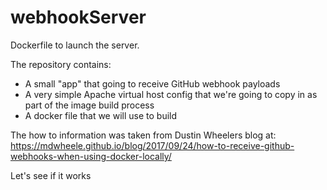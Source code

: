 # webhookServer
Dockerfile to launch the server.

The repository contains:

- A small "app" that going to receive GitHub webhook payloads
- A very simple Apache virtual host config that we're going to copy in as part of the image build process
- A docker file that we will use to build

The how to information was taken from Dustin Wheelers blog at: https://mdwheele.github.io/blog/2017/09/24/how-to-receive-github-webhooks-when-using-docker-locally/

Let's see if it works
